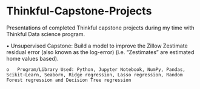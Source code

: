 # Thinkful-Capstone-Projects

Presentations of completed Thinkful capstone projects during my time with Thinkful Data science program.

•	Unsupervised Capstone: Build a model to improve the Zillow Zestimate residual error (also known as the log-error) (i.e. “Zestimates” are estimated home values based).

    o	Program/Library Used: Python, Jupyter Notebook, NumPy, Pandas, Scikit-Learn, Seaborn, Ridge regression, Lasso regression, Random Forest regression and Decision Tree regression
